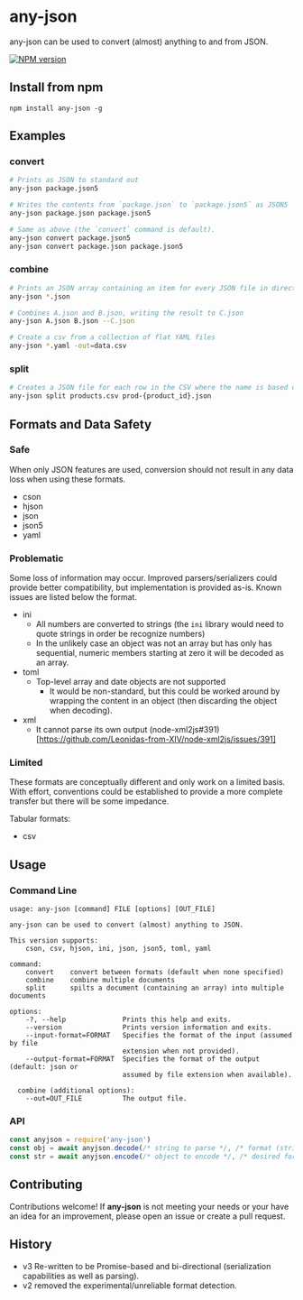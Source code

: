 # any-json

any-json can be used to convert (almost) anything to and from JSON.

[![NPM version](https://img.shields.io/npm/v/any-json.svg?style=flat-square)](http://www.npmjs.com/package/any-json)

## Install from npm

```
npm install any-json -g
```

## Examples

### convert

```bash
# Prints as JSON to standard out
any-json package.json5

# Writes the contents from `package.json` to `package.json5` as JSON5
any-json package.json package.json5

# Same as above (the `convert` command is default).
any-json convert package.json5
any-json convert package.json package.json5
```

### combine

```bash
# Prints an JSON array containing an item for every JSON file in directory
any-json *.json

# Combines A.json and B.json, writing the result to C.json
any-json A.json B.json --C.json

# Create a csv from a collection of flat YAML files
any-json *.yaml -out=data.csv
```

### split

```bash
# Creates a JSON file for each row in the CSV where the name is based on the `product_id` column
any-json split products.csv prod-{product_id}.json
```

## Formats and Data Safety

### Safe

When only JSON features are used, conversion should not result in any data loss when using these formats.

- cson
- hjson
- json
- json5
- yaml

### Problematic

Some loss of information may occur.  Improved parsers/serializers could provide better compatibility, but implementation is provided as-is.  Known issues are listed below the format.

- ini
  - All numbers are converted to strings (the `ini` library would need to quote strings in order be recognize numbers)
  - In the unlikely case an object was not an array but has only has sequential, numeric members starting at zero it will be decoded as an array.
- toml
  - Top-level array and date objects are not supported
    - It would be non-standard, but this could be worked around by wrapping the content in an object (then discarding the object when decoding).
- xml
  - It cannot parse its own output (node-xml2js#391)[https://github.com/Leonidas-from-XIV/node-xml2js/issues/391]

### Limited

These formats are conceptually different and only work on a limited basis.  With effort, conventions could be established to provide a more complete transfer but there will be some impedance.

Tabular formats:
- csv

## Usage

### Command Line

```
usage: any-json [command] FILE [options] [OUT_FILE]

any-json can be used to convert (almost) anything to JSON.

This version supports:
    cson, csv, hjson, ini, json, json5, toml, yaml

command:
    convert    convert between formats (default when none specified)
    combine    combine multiple documents
    split      spilts a document (containing an array) into multiple documents

options:
    -?, --help              Prints this help and exits.
    --version               Prints version information and exits.
    --input-format=FORMAT   Specifies the format of the input (assumed by file
                            extension when not provided).
    --output-format=FORMAT  Specifies the format of the output (default: json or
                            assumed by file extension when available).

  combine (additional options):
    --out=OUT_FILE          The output file.
```

### API

```js
const anyjson = require('any-json')
const obj = await anyjson.decode(/* string to parse */, /* format (string) */)
const str = await anyjson.encode(/* object to encode */, /* desired format (string) */)
```

## Contributing

Contributions welcome!  If **any-json** is not meeting your needs or your have an idea for an improvement, please open an issue or create a pull request.

## History

- v3 Re-written to be Promise-based and bi-directional (serialization capabilities as well as parsing).
- v2 removed the experimental/unreliable format detection.
